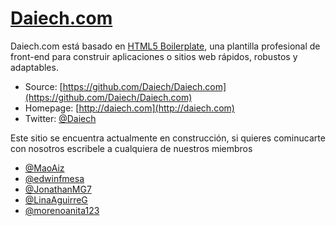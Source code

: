 # [Daiech.com](http://daiech.com)

Daiech.com está basado en [HTML5 Boilerplate](http://html5boilerplate.com), una plantilla profesional de front-end para construir aplicaciones o sitios web rápidos, robustos y adaptables.


* Source: [https://github.com/Daiech/Daiech.com](https://github.com/Daiech/Daiech.com)
* Homepage: [http://daiech.com](http://daiech.com)
* Twitter: [@Daiech](http://twitter.com/daiech)

Este sitio se encuentra actualmente en construcción, si quieres cominucarte con nosotros escribele a cualquiera de nuestros miembros

* [@MaoAiz](http://twitter.com/MaoAiz)
* [@edwinfmesa](http://twitter.com/edwinfmesa)
* [@JonathanMG7](http://twitter.com/JonathanMG7)
* [@LinaAguirreG](http://twitter.com/LinaAguirreG)
* [@morenoanita123](http://twitter.com/morenoanita123)
